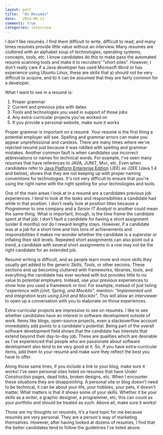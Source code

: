 ```yaml
---
layout: post
title:  "On Resumés"
date:   2014-06-11
comments: true
categories: interview
---
```

I don't like resumés. I find them difficult to write, difficult to read, and many times resumés provide little value without an interview. Many resumés are cluttered with an alphabet soup of technologies, operating systems, concepts, tools, etc. I know candidates do this to make pass the automated resumé scanning tools and make it to recruiters' "short piles". However, I don't really care if a Java developer has used Microsoft Word or has experience using Ubuntu Linux, these are skills that a) should not be very difficult to acquire, and b) it can be assumed that they are fairly common for a developer. 

What I want to see in a resumé is:

  1. Proper grammar
  2. Current and previous jobs with dates
  3. Tools and technologies you used in support of those jobs
  4. Any extra-curricular projects you've worked on
  5. If you provide a personal website, make sure it works

Proper grammar is important on a resumé. Your resumé is the first thing a potential employer will see. Spelling and grammar errors can make you appear unprofessional and careless. There are many times where we've rejected resumé just because it was riddled with spelling and grammar mistakes. Another common fault is when candidates use incorrect abbreviations or names for technical words. For example, I've seen many resumes that have references to JAVA, JUNIT, Mvc, etc. Even when candidates refer to [Java Platform Enterprise Edition](http://en.wikipedia.org/wiki/Java_Platform,_Enterprise_Edition) (JEE) as J2EE (Java 1.4 and below), shows that they are not keeping up with proper naming conventions for technologies. It's not very difficult to ensure that you're using the right name with the right spelling for your technologies and tools. 

One of the main areas I look at in a resumé are a candidates previous job experiences. I tend to look at the tasks and responsibilities a candidate had while in that position. I don't really look at position titles because a _Programmer_ to one company and a _Senior IT Analyst_ in another could mean the same thing. What is important, though, is the time frame the candidate spent at that job. I don't fault a candidate for having a short assignment (under 6 months) nor do I reward lengthy stays. However, if a candidate was at a job for a short time and lists tons of achievements and responsibilities it makes me wonder whether the candidate is a superstar or inflating their skill levels. Repeated short assignments can also point out a trend, a candidate with several short assignments in a row may not be the right candidate for an extended job.

Resumé writing is difficult, and as people learn more and more skills they usually get added to the generic _Skills_, _Tools_, or other secions. These sections end up becoming cluttered with frameworks, libraries, tools, and everything the candidate has ever worked with but provides little to no value to potential employers. Instead, use your previous experiences to show how you used a framework or tool. For example, instead of just listing "_experience with jUnit, Spring, and Mockito_", mention: _"Implemented unit and integration tests using jUnit and Mockito"_. This will allow an interviewer to open up a conversation with you to elaborate on those experiences. 

Extra-curricular projects are impressive to see on resumés. I like to see whether candidates have an interest in software development outside of work. Items like blogs, open-source projects, even a stackoverflow account immediately add points to a candidate's potential. Being part of the overall software development field shows that the candidate has interests that extend beyond their day-to-day job. These are qualities which are desirable as I've experienced that people who are passionate about software development also tend to be very good at it. So, if you have extra-curricular items, add them to your resumé and make sure they reflect the best you have to offer.

Along those same lines, if you include a link to your blog, make sure it works! I've seen personal sites listed on resumes that have _Under Construction_ pages, dead links, broken designs, etc. When I encounter these situations they are disappointing.  A personal site or blog doesn't need to be technical, it can be about your life, your hobbies, your pets, it doesn't matter. What matters is that it shows some of your skills. Whether it be your skills as a writer, a graphic designer, a programmer, etc, this can count as your portfolio and should be treated as such. Above all, make sure it works!

Those are my thoughts on resumés, it's a hard topic for me because resumés are very personal. They are a person's way of marketing themselves. However, after having looked at dozens of resumés, I find that the better candidates tend to follow the guidelines I've listed above.
